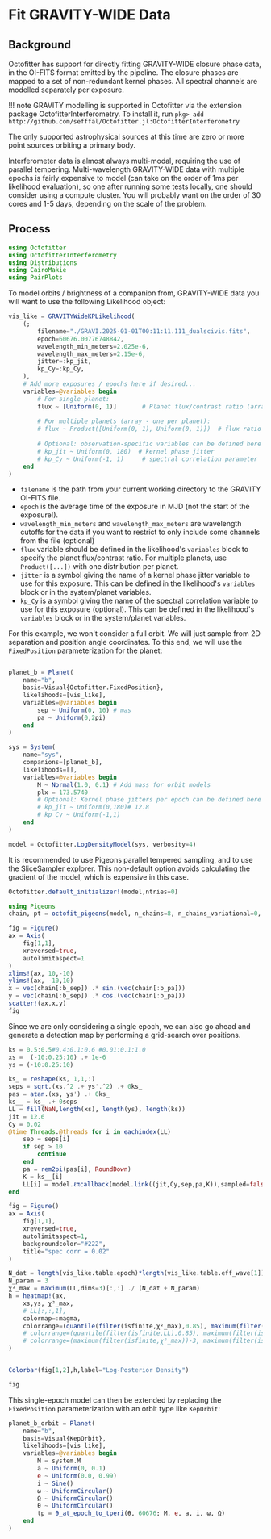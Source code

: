 # Fit GRAVITY-WIDE Data

## Background
Octofitter has support for directly fitting GRAVITY-WIDE closure phase data, in the OI-FITS format emitted by the pipeline.
The closure phases are mapped to a set of non-redundant kernel phases. All spectral channels are modelled separately per exposure.

!!! note
    GRAVITY modelling is supported in Octofitter via the extension package OctofitterInterferometry. To install it, run 
    `pkg> add http://github.com/sefffal/Octofitter.jl:OctofitterInterferometry`

The only supported astrophysical sources at this time are zero or more point sources orbiting a primary body.

Interferometer data is almost always multi-modal, requiring the use of parallel tempering.
Multi-wavelength GRAVITY-WIDE data with multiple epochs is fairly expensive to model (can take on the order of 1ms per likelihood evaluation), so one after running some tests locally, one should consider using a compute cluster.
You will probably want on the order of 30 cores and 1-5 days, depending on the scale of the problem.

## Process



```julia
using Octofitter
using OctofitterInterferometry
using Distributions
using CairoMakie
using PairPlots
```

To model orbits / brightness of a companion from, GRAVITY-WIDE data you will want to use the following Likelihood object:

```julia
vis_like = GRAVITYWideKPLikelihood(
    (;
        filename="./GRAVI.2025-01-01T00:11:11.111_dualscivis.fits",
        epoch=60676.00776748842,
        wavelength_min_meters=2.025e-6,
        wavelength_max_meters=2.15e-6,
        jitter=:kp_jit,
        kp_Cy=:kp_Cy,
    ),
    # Add more exposures / epochs here if desired...
    variables=@variables begin
        # For single planet:
        flux ~ [Uniform(0, 1)]       # Planet flux/contrast ratio (array with one element)
        
        # For multiple planets (array - one per planet):
        # flux ~ Product([Uniform(0, 1), Uniform(0, 1)])  # flux ratio for each planet
        
        # Optional: observation-specific variables can be defined here
        # kp_jit ~ Uniform(0, 180)  # kernel phase jitter
        # kp_Cy ~ Uniform(-1, 1)     # spectral correlation parameter
    end
)
```

- `filename` is the path from your current working directory to the GRAVITY OI-FITS file.
- `epoch` is the average time of the exposure in MJD (not the start of the exposure!).
- `wavelength_min_meters` and `wavelength_max_meters` are wavelength cutoffs for the data if you want to restrict to only include some channels from the file (optional)
- `flux` variable should be defined in the likelihood's `variables` block to specify the planet flux/contrast ratio. For multiple planets, use `Product([...])` with one distribution per planet.
- `jitter` is a symbol giving the name of a kernel phase jitter variable to use for this exposure. This can be defined in the likelihood's `variables` block or in the system/planet variables.
- `kp_Cy` is a symbol giving the name of the spectral correlation variable to use for this exposure (optional). This can be defined in the likelihood's `variables` block or in the system/planet variables.



For this example, we won't consider a full orbit. We will just sample from 2D separation and position angle coordinates. To this end, we will use the `FixedPosition` parameterization for the planet:
```julia

planet_b = Planet(
    name="b",
    basis=Visual{Octofitter.FixedPosition},
    likelihoods=[vis_like],
    variables=@variables begin
        sep ~ Uniform(0, 10) # mas
        pa ~ Uniform(0,2pi)
    end
)

sys = System(
    name="sys",
    companions=[planet_b],
    likelihoods=[],
    variables=@variables begin
        M ~ Normal(1.0, 0.1) # Add mass for orbit models
        plx = 173.5740
        # Optional: Kernel phase jitters per epoch can be defined here
        # kp_jit ~ Uniform(0,180)# 12.8
        # kp_Cy ~ Uniform(-1,1)
    end
)

model = Octofitter.LogDensityModel(sys, verbosity=4)
```

It is recommended to use Pigeons parallel tempered sampling, and to use the SliceSampler explorer. This non-default option avoids calculating the gradient of the model, which is expensive in this case.
```julia
Octofitter.default_initializer!(model,ntries=0)

using Pigeons
chain, pt = octofit_pigeons(model, n_chains=8, n_chains_variational=0, n_rounds=9, explorer=SliceSampler())
```


```julia
fig = Figure()
ax = Axis(
    fig[1,1],
    xreversed=true,
    autolimitaspect=1
)
xlims!(ax, 10,-10)
ylims!(ax, -10,10)
x = vec(chain[:b_sep]) .* sin.(vec(chain[:b_pa]))
y = vec(chain[:b_sep]) .* cos.(vec(chain[:b_pa]))
scatter!(ax,x,y)
fig
```



Since we are only considering a single epoch, we can also go ahead and generate a detection map by performing a grid-search over positions.

```julia
ks = 0.5:0.5#0.4:0.1:0.6 #0.01:0.1:1.0
xs =  (-10:0.25:10) .+ 1e-6
ys = (-10:0.25:10)

ks_ = reshape(ks, 1,1,:)
seps = sqrt.(xs.^2 .+ ys'.^2) .+ 0ks_
pas = atan.(xs, ys') .+ 0ks_
ks__ = ks_ .+ 0seps
LL = fill(NaN,length(xs), length(ys), length(ks))
jit = 12.6
Cy = 0.02
@time Threads.@threads for i in eachindex(LL)
    sep = seps[i]
    if sep > 10
        continue
    end
    pa = rem2pi(pas[i], RoundDown)
    K = ks__[i]
    LL[i] = model.ℓπcallback(model.link((jit,Cy,sep,pa,K)),sampled=false)
end
```

```julia
fig = Figure()
ax = Axis(
    fig[1,1],
    xreversed=true,
    autolimitaspect=1,
    backgroundcolor="#222",
    title="spec corr = 0.02"
)

N_dat = length(vis_like.table.epoch)*length(vis_like.table.eff_wave[1])*3 # 3 kern phases
N_param = 3
χ²_max = maximum(LL,dims=3)[:,:] ./ (N_dat + N_param)
h = heatmap!(ax,
    xs,ys, χ²_max,
    # LL[:,:,1],
    colormap=:magma,
    colorrange=(quantile(filter(isfinite,χ²_max),0.85), maximum(filter(isfinite,χ²_max)))
    # colorrange=(quantile(filter(isfinite,LL),0.85), maximum(filter(isfinite,LL)))
    # colorrange=(maximum(filter(isfinite,χ²_max))-3, maximum(filter(isfinite,χ²_max)))
)


Colorbar(fig[1,2],h,label="Log-Posterior Density")

fig
```



This single-epoch model can then be extended by replacing the `FixedPosition` parameterization with an orbit type like `KepOrbit`:
```julia
planet_b_orbit = Planet(
    name="b",
    basis=Visual{KepOrbit},
    likelihoods=[vis_like],
    variables=@variables begin
        M = system.M
        a ~ Uniform(0, 0.1)
        e ~ Uniform(0.0, 0.99)
        i ~ Sine()
        ω ~ UniformCircular()
        Ω ~ UniformCircular()
        θ ~ UniformCircular()
        tp = θ_at_epoch_to_tperi(θ, 60676; M, e, a, i, ω, Ω)
    end
)
```


